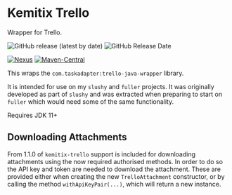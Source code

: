 # Kemitix Trello

Wrapper for Trello.

![GitHub release (latest by date)](
https://img.shields.io/github/v/release/kemitix/kemitix-trello?style=for-the-badge)
![GitHub Release Date](
https://img.shields.io/github/release-date/kemitix/kemitix-trello?style=for-the-badge)

[![Nexus](
https://img.shields.io/nexus/r/https/oss.sonatype.org/net.kemitix/kemitix-trello.svg?style=for-the-badge)](
https://oss.sonatype.org/content/repositories/releases/net/kemitix/kemitix-trello/)
[![Maven-Central](
https://img.shields.io/maven-central/v/net.kemitix/kemitix-trello.svg?style=for-the-badge)](
https://search.maven.org/search?q=g:net.kemitix%20a:kemitix-trello)

This wraps the `com.taskadapter:trello-java-wrapper` library.

It is intended for use on my `slushy` and `fuller` projects. It was originally developed as part of `slushy` and was extracted when preparing to start on `fuller` which would need some of the same functionality.

Requires JDK 11+

## Downloading Attachments

From 1.1.0 of `kemitix-trello` support is included for downloading attachments
using the now required authorised methods. In order to do so the API key and 
token are needed to download the attachment. These are provided either when 
creating the new `TrelloAttachment` constructor, or by calling the method
`withApiKeyPair(...)`, which will return a new instance.
